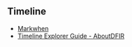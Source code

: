 ## Timeline
- [Markwhen](https://markwhen.com/)
- [Timeline Explorer Guide - AboutDFIR](https://aboutdfir.com/toolsandartifacts/windows/timeline-explorer)